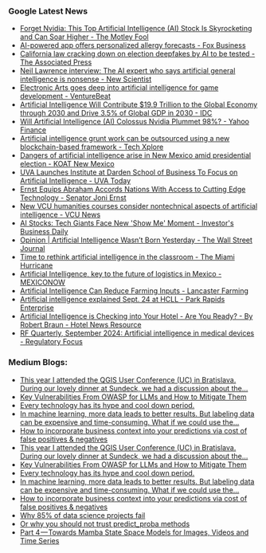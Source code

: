 ### Google Latest News
<!-- GOOGLE-NEWS-CONTENT:START -->

- [Forget Nvidia: This Top Artificial Intelligence (AI) Stock Is Skyrocketing and Can Soar Higher - The Motley Fool](https://news.google.com/rss/articles/CBMilwFBVV95cUxPaWdDdnE4THlPMnV6aWJHMWRrOFZ1M3Npc0JNTEhYaUFyb0lrd3dISzF1Z25jSThMelN2d2FXQ29ZRl9ONlFobTgzVldibjlsQ3BweHM4OUVlN1BRazJGZmZPbVNzUGFGVWRSbGNxVW5oLXNSQmZJcGp5TEJEUk1CcnJvaXlMazc5cTRvX3lHR0FIUXFrSm80?oc=5)
- [AI-powered app offers personalized allergy forecasts - Fox Business](https://news.google.com/rss/articles/CBMilAFBVV95cUxPYmZIVG1IZkVRRDRhQ182bmJGUGd5aHpVa2s0RXRsbDJROEdGUU96MVNLZG90dnNLdnNYYkpUdEZmdDN0cDFfeGJ0aldjNWFjVXFvQVNnbUM0SFVlSmp2TDFfcDJGSlkySWNCc3ZxdDZWVlgzejVCT191d1ZCOTNUbXVVei1DR0tYczFrRVgtb1RUUnA50gGaAUFVX3lxTE9LU1dZaW1qUnlJUzhoYWRCd0pNWUNoMXdCNG9kZmw4TFJfc1MtdWRraWRLYUxwU0pwVUFSeExtNUNJamxxbjM3SzNNUnlOMDd2T3g1dmRNWnl5bXU5ZFVpUnVDc04yWE1ZcUhXdUFfVE44cm85WUtfQUJwY1JWSm00RUJaajJzZHJ6bWd0LWt4QTdDMmJXbUNtSHc?oc=5)
- [California law cracking down on election deepfakes by AI to be tested - The Associated Press](https://news.google.com/rss/articles/CBMiswFBVV95cUxNNzVJcV9lVk9DcUNrOVNtM3N0b056UEFqVUhpMlFnQ3BTaUJ1UjhxdXlBRzdmbDZVNXhoQmV2eS1GS3hHSmhUdUYzcGxnV0lqeTZtTFJEbWc5YXN1Z2U5SUNMcnp2XzZiN1RWbUZnaURTZFF4cldoNkM5ZG5LdnEycEJobU02dnFGQWpTSENUdTNhckZrYnh2VjdGeU1yMjk0UVlKMzNWVVJwb3FQOFdPLXBoaw?oc=5)
- [Neil Lawrence interview: The AI expert who says artificial general intelligence is nonsense - New Scientist](https://news.google.com/rss/articles/CBMiuwFBVV95cUxNNWlBdmNFUjc0NGt5aEFsdGFONi1Yc245ZGI5aV9iamN1QWNxTHBrT1dDcVJsMnEzWTZPZXVOOTNqazdxOGFyY2h2T09wUG12b0FYbTBwRzB4ZXJkN2xlRFlTVnI0eThJNDl4ekpZaTJqWVpCSGJrdVhGa3Jmckg3Y1gtNDhmT1RETFI3eVVwaGZJbGhxR1NGRThEbGtjcDJ0emw0VUR5Y1lETVVIcllWSkVFMmR0czdjUkw4?oc=5)
- [Electronic Arts goes deep into artificial intelligence for game development - VentureBeat](https://news.google.com/rss/articles/CBMipgFBVV95cUxPdFVtVWZKcnBlazhjZ25BdDUyMkRqeXMzQVhwUmY0REdYc1lSd2R2LTdGMUJiYURVeVFlR3pqNWZKR0JmMm9HcWZlUmJtTl9ZOGVsUTlfTEl2U0hQRHZMM3hkUTdtRHpQZGtYcDI5cHowZWF2NEhrcGRndmRWZm1UdktJSXd1Y3ZSWmZJNFlhdGhpVnN5dUtSaTViMmw1Yk5YbTFUdDln?oc=5)
- [Artificial Intelligence Will Contribute $19.9 Trillion to the Global Economy through 2030 and Drive 3.5% of Global GDP in 2030 - IDC](https://news.google.com/rss/articles/CBMiZkFVX3lxTE1WRkNfY0JNN0UweDNjSEE2Qm9hN3pSeUxmRThWMUFOeW1rcUFnTm1MLTVBZnJSZWZQaTFURURSOUZtWVBJcDF3LTFoVkpfVXZrdU14ZG4tUHp4bkt6azJ3eWx2SWFiZw?oc=5)
- [Will Artificial Intelligence (AI) Colossus Nvidia Plummet 98%? - Yahoo Finance](https://news.google.com/rss/articles/CBMikgFBVV95cUxNckZURFJFNGY3VHNQMU9mMVlYWHZ3dDBFQ1UxWHhKS2tBamVIcHhabGl6RFdPTS02cUJDX3ExeTUxZFVxd2Q5Y2JSV1VTUGczOS1FVERObkhRdE1oNXN5eEpYaVpDNWJIb242cVVjTjI3MlJNX1BqS1RDa1NmZFI0dFF6eDh0VmJRMW15NHFBWDFtQQ?oc=5)
- [Artificial intelligence grunt work can be outsourced using a new blockchain-based framework - Tech Xplore](https://news.google.com/rss/articles/CBMilwFBVV95cUxQZFBCNWNQcVk4V2p5cGNOZm9RV1BZU2JwSnJfT2ZMWWFHSmUydVN3NzhvUWd3NXRVOWp1emNWN1RxYmVFbVpVMTJZOXZUZjN4eXlFTXhZUEVMd0k2dHZXT3VHXy16aUxrSXpIUkxSS2pLaThYQmJxS0F5NF92RVh1d1FfX1lDcUkxMjhGbGRxUGFZYzhxSlQw?oc=5)
- [Dangers of artificial intelligence arise in New Mexico amid presidential election - KOAT New Mexico](https://news.google.com/rss/articles/CBMiiAFBVV95cUxPVGw4ZjJiRnJheU4zRWNIbnZZMnBmX0tmUnYwWDZGbUdTTXZ3V1NlWWhnV19vVUZNMFQ4eWk2dWtraXB0VThmREZKUEFyMmtFSHIxOW5CUHVtN2dTN2M2NEVNNmNMYkE0S0FCTDFxUkpWczFyTThlT2RxMWdtYXFPc2xqN0JiV3Y5?oc=5)
- [UVA Launches Institute at Darden School of Business To Focus on Artificial Intelligence - UVA Today](https://news.google.com/rss/articles/CBMirgFBVV95cUxONkh1WTdTZGg1aEM3d1NPU2lOV0l6SjFtUHYxbVZzMERYUGJSNG9VSXZQSlV0dWpJYkIwb2x2U0E5cGJMclB0V2tQYmRJMDBsdjJRR0xfdEV0QVFwUjZJNF80bGxLQjRSMkdLbmZ4UHJoSnhqd0xlSDVzTC1UeDl6U2NWNkkwQmtiQUdPbE1pUmFJWC1vR1MyOGwycDNNMjhMRm1zUlhFb0tjVGpTNWc?oc=5)
- [Ernst Equips Abraham Accords Nations With Access to Cutting Edge Technology - Senator Joni Ernst](https://news.google.com/rss/articles/CBMiwgFBVV95cUxQeXYwZ3hCSV84MEwwNjBxMy1wQmI1Q0hmZ01xS2N0SkNidW92eDBqcnRIeVE3eHktN092b1NsNlNtbEVMLUZMME5aZktaYk1YUUVKZWxnSnlQa2ZZV0o3M0VFeXFvZTl6WHZyLVBxaFphRUs3aVo5WVhBQThtU19DR0xCckgyNjNVSmhmbDhQLVJLTk8yODNsQU1CdklnRXl5VlBnNl9PZjRuZ1ZvRDZza1hvTGFXbHlYS3laM0xxMFE1dw?oc=5)
- [New VCU humanities courses consider nontechnical aspects of artificial intelligence - VCU News](https://news.google.com/rss/articles/CBMivAFBVV95cUxNV2JMRFFPX0F0amJ6dmJhSXpwRGZ6UFZab0VHUVpSajZrZGRKV3QzR2hHM3ZlQXBjVHRmcFVrOEdmYXd6QUdNdVVzYUtramNyYnJTaDJYcVpCSzFCeWk4SUtkbU8tS19hbE9yU2luMm1fay1NWG14Wl9kQXNmd2FlZmhtSG9QS2VIQ0Q2ZmVROGtyWWtNR3NhUDJkMWNaeERaUGg5dEVDUzB3cHdpOHhZSFYwOFduMUhPXzhiUg?oc=5)
- [AI Stocks: Tech Giants Face New 'Show Me' Moment - Investor's Business Daily](https://news.google.com/rss/articles/CBMifkFVX3lxTE5GUXpWazJCelZMdE04MFlEeG1sNHFLWnhLcWJsWHYxQjRQeURNcnFod2dUUzM4TzYtVjEwVTNNRlZncXZ3U19PejRyZUtrNDhFU2ZJY2FrZlQyT2x6c0Nsci1vcjhpVnNQMUx6V204SXNzNkE0ZTNua2hvNGpydw?oc=5)
- [Opinion | Artificial Intelligence Wasn’t Born Yesterday - The Wall Street Journal](https://news.google.com/rss/articles/CBMipAFBVV95cUxQUUNEVElPamxmbV8xNXUxY0R4TER6VFdaYmZaVVJXajQ0azRFSGdDYzNmWWFMZXgzUU9kZ2dPbmxMa3hsQ3VEWWRZZ1Z0ZUxPcXBJZHRTM2JZem9fR2x6d0ZwM3l5ck1HZmNlWVhxSFgyU3o3bjhJY3FQY1hFZnVWSjl0SFkzS1JRVXZFbTlOeVBuTEtXZzQxbHdSbnFCSzRhQl9NSw?oc=5)
- [Time to rethink artificial intelligence in the classroom - The Miami Hurricane](https://news.google.com/rss/articles/CBMinwFBVV95cUxPZ0V5bTZBTjJNRDA1VEdIdEJMdEVLM3h5ZmhUWWdGM3k5bWk2VzY5YkFjNFNiSGRKVEl2YlAtZlduVGg3QnByU0xrLVo0TGQ0UktTTXB6TGZOV3U4R09zc3JhRndXdFRucURtUGhUUlFzdE5TazJKeVVVYTV0Q0M0ak9uUV9wQWJONXMyUVlTVjJ2ZGJPa2JiWU91RkhZTDQ?oc=5)
- [Artificial Intelligence, key to the future of logistics in Mexico - MEXICONOW](https://news.google.com/rss/articles/CBMikgFBVV95cUxNLTRmMldGcFU4Q2xPdjQzN2dhOG1XYkN6Q3lqWnVUMVFzVmhyaFZpc2ZCOEdyd1NoTThUczFhc3VfamJGNVpXNHJUSURFbFJRSmtTTm5SX05CWUtDQ0JDQWRWZEV3TjhOd2lZaWNrRDMweTRQeFYzR1ZsZ2tQMGhXY2U3S1VZaGY3M2tBWlU4UE5pUQ?oc=5)
- [Artificial Intelligence Can Reduce Farming Inputs - Lancaster Farming](https://news.google.com/rss/articles/CBMi_gFBVV95cUxQQW11NHZXVVU1YmhLWndUdWZtRkVEWXdHUjAteTN6cXJYWFZZc2x6Zy1OWmViT09YWUtmV0U3NkJhaTJ1eWJxWDJKOXl0Q3RXd21lSFAwbndxRmRYLUhIU0RlUnEwQ01KdjBLNlpRNWFSaDBqaXllbDBCc1NiWHlpYXp2Z0NuazRuMHhQMXRqOXVQOEZXQ3BhR2pwcFR0cHVPY1BlLVY1bV9IRmZ6ZU9BaUFmRTlySjhSdkxEMmlycVczY29sR25zeF9qYWNQUkxEZllmbS1zMVVnMzNubm1mX3hzMU5BUzBpbTJUT24xa19zY3VzbkhSNXdiOEI5dw?oc=5)
- [Artificial intelligence explained Sept. 24 at HCLL - Park Rapids Enterprise](https://news.google.com/rss/articles/CBMiuwFBVV95cUxOdU1UU0toMThiRnRTNmFYT1dWREJ3QUZFdkwwYjRGYXRlYVBiYm5iQ2l0dmp2QTRYNTZVbkYyRVRaSkU0S0hvOXVneEltQ2UteXlrWFEyZVdCMFdkcEp0UnNRdEc5dzRKc3FQR1JLbkVyX3pjMG9oakZKRllrQlg0RTJfd3d2NDdLSlhseV92dXFnYktFOGhVMFE4ZTdfek5mbHJsVHIyQlQ1YUFCS1YzQ0x4aTYwVFdTTzhB?oc=5)
- [Artificial Intelligence is Checking into Your Hotel - Are You Ready? - By Robert Braun - Hotel News Resource](https://news.google.com/rss/articles/CBMiYkFVX3lxTE0yNTBmZE8tVThRWDFpaU5NVUplcGdocTV0cUhTME0wRTZvaEc2VGUxWWN4Zkp1T1EwMzZxX0plRkVYaEFoNjdwcWo2Qkd6TW5UQjB6UVhzb0QwOEszRmtaYjBR?oc=5)
- [RF Quarterly, September 2024: Artificial intelligence in medical devices - Regulatory Focus](https://news.google.com/rss/articles/CBMirwFBVV95cUxNVUN1aFR6OGY2UWVCMGlpMWpKeFFmSnJhLUozMDJzQlBsZzRpRmFvOEVQU3NEVlFMd3JqakIyRUNVZkd2WjRTOFlOZ201TXZvZDc4RHVSWXFUSGFHdmtVNnpjQVkzSmZ4V1Y1YjQ4R2dTb2s1blNRMjdzUk5pYjJYUFoweTdUNlpnWGRxdDNSdjJzeG5jTWRQUDFnOE5QRUFDblp1ZGt4X0FWWGZvc2F3?oc=5)<!-- GOOGLE-NEWS-CONTENT:END -->

### Medium Blogs:
<!-- MEDIUM-CONTENT:START -->

- [This year I attended the QGIS User Conference (UC) in Bratislava. During our lovely dinner at Sundeck, we had a discussion about the…](https://medium.com/@r.aguilar/running-machine-learning-ml-algorithms-within-qgis-163b71e5667b?source=topic_portal_recommended_stories------machine_learning---0-84----------machine_learning----------e5efa609_ee50_4f36_834d_b24d71e75553-------)
- [Key Vulnerabilities From OWASP for LLMs and How to Mitigate Them](https://medium.com/gitconnected/oops-the-ai-did-it-again-a-guide-to-genai-security-fails-fde15ab78aea?source=topic_portal_recommended_stories------machine_learning---1-107----------machine_learning----------e5efa609_ee50_4f36_834d_b24d71e75553-------)
- [Every technology has its hype and cool down period.](https://medium.com/aiguys/why-gen-ai-boom-is-fading-and-whats-next-7f1363b92696?source=topic_portal_recommended_stories------machine_learning---2-85----------machine_learning----------e5efa609_ee50_4f36_834d_b24d71e75553-------)
- [In machine learning, more data leads to better results. But labeling data can be expensive and time-consuming. What if we could use the…](https://medium.com/towards-data-science/teaching-your-model-to-learn-from-itself-8b5ef13eb173?source=topic_portal_recommended_stories------machine_learning---3-84----------machine_learning----------e5efa609_ee50_4f36_834d_b24d71e75553-------)
- [How to incorporate business context into your predictions via cost of false positives & negatives](https://medium.com/towards-data-science/theres-a-right-way-to-be-wrong-05b5c0ece56c?source=topic_portal_recommended_stories------machine_learning---4-107----------machine_learning----------e5efa609_ee50_4f36_834d_b24d71e75553-------)
- [This year I attended the QGIS User Conference (UC) in Bratislava. During our lovely dinner at Sundeck, we had a discussion about the…](https://medium.com/@r.aguilar/running-machine-learning-ml-algorithms-within-qgis-163b71e5667b?source=topic_portal_recommended_stories------machine_learning---0-84----------machine_learning----------e5efa609_ee50_4f36_834d_b24d71e75553-------)
- [Key Vulnerabilities From OWASP for LLMs and How to Mitigate Them](https://medium.com/gitconnected/oops-the-ai-did-it-again-a-guide-to-genai-security-fails-fde15ab78aea?source=topic_portal_recommended_stories------machine_learning---1-107----------machine_learning----------e5efa609_ee50_4f36_834d_b24d71e75553-------)
- [Every technology has its hype and cool down period.](https://medium.com/aiguys/why-gen-ai-boom-is-fading-and-whats-next-7f1363b92696?source=topic_portal_recommended_stories------machine_learning---2-85----------machine_learning----------e5efa609_ee50_4f36_834d_b24d71e75553-------)
- [In machine learning, more data leads to better results. But labeling data can be expensive and time-consuming. What if we could use the…](https://medium.com/towards-data-science/teaching-your-model-to-learn-from-itself-8b5ef13eb173?source=topic_portal_recommended_stories------machine_learning---3-84----------machine_learning----------e5efa609_ee50_4f36_834d_b24d71e75553-------)
- [How to incorporate business context into your predictions via cost of false positives & negatives](https://medium.com/towards-data-science/theres-a-right-way-to-be-wrong-05b5c0ece56c?source=topic_portal_recommended_stories------machine_learning---4-107----------machine_learning----------e5efa609_ee50_4f36_834d_b24d71e75553-------)
- [Why 85% of data science projects fail](https://medium.com/@emmanuel_ikogho/data-science-is-dying-heres-why-399f1e8ea013?source=topic_portal_recommended_stories------machine_learning---5-85----------machine_learning----------e5efa609_ee50_4f36_834d_b24d71e75553-------)
- [Or why you should not trust predict_proba methods](https://medium.com/towards-data-science/calibrating-classification-probabilities-the-right-way-da935caee18d?source=topic_portal_recommended_stories------machine_learning---6-84----------machine_learning----------e5efa609_ee50_4f36_834d_b24d71e75553-------)
- [Part 4 — Towards Mamba State Space Models for Images, Videos and Time Series](https://medium.com/towards-data-science/vision-mamba-like-a-vision-transformer-but-better-3b2660c35848?source=topic_portal_recommended_stories------machine_learning---7-107----------machine_learning----------e5efa609_ee50_4f36_834d_b24d71e75553-------)<!-- MEDIUM-CONTENT:END -->

